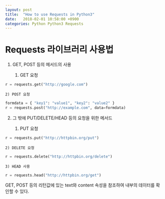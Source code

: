 ```yaml
---
layout: post
title:  "How to use Requests in Python3"
date:   2018-02-01 10:58:00 +0900
categories: Python Python3 Requests
---
```

# Requests 라이브러리 사용법
1) GET, POST 등의 메서드의 사용

    1) GET 요청
  
   
```python
r = requests.get("http://google.com")
```

    2) POST 요청
    
```python
formdata = { "key1": "value1", "key2": "value2" }
r = requests.post("http://example.com", data=formdata)
```

2) 그 밖에 PUT/DELETE/HEAD 등의 요청을 위한 메서드
    
    1) PUT 요청
    
```python
r = requests.put("http://httpbin.org/put")
```

    2) DELETE 요청
    
```python
r = requests.delete("http://httpbin.org/delete")
```
    
    3) HEAD 사용
    
```python
r = requests.head("http://httpbin.org/get")
```

GET, POST 등의 리턴값에 있는 text와 content 속성을 참조하여 내부의 데이터를 확인할 수 있다.